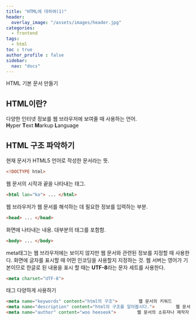 ```yaml
---
title: "HTML에 대하여(1)"
header:
  overlay_image: "/assets/images/header.jpg"
categories:
  - frontend
tags:
  - html
toc : true
author_profile : false
sidebar:
  nav: "docs"
---
```

HTML 기본 문서 만들기

## HTML이란?

<p> 다양한 인터넷 정보를 웹 브라우저에 보여줄 때 사용하는 언어. <br> <b>H</b>yper <b>T</b>ext <b>M</b>arkup <b>L</b>anguage </p>

## HTML 구조 파악하기

현재 문서가 HTML5 언어로 작성한 문서라는 뜻.
```html
<!DOCTYPE html>
```

웹 문서의 시작과 끝을 나타내는 태그.
```html
<html lan="ko"> ... </html>
```

웹 브라우저가 웹 문서를 해석하는 데 필요한 정보를 입력하는 부분.
```html
<head> ... </head>
```

화면에 나타내는 내용. 대부분의 태그를 포함함.
```html
<body> ... </body>
```
meta태그는 웹 브라우저에는 보이지 않지만 웹 문서와 관련된 정보를 지정할 때 사용한다. 화면에 글자를 표시할 때 어떤 인코딩을 사용할지 지정하는 것. 웹 서버는 영어가 기본이므로 한글로 된 내용을 표시 할 때는 <b>UTF-8</b>라는 문자 세트를 사용한다.
```html
<meta charset="UTF-8">
```
<meta>태그 다양하게 사용하기
```html
<meta name="keywords" content="html의 구조">        웹 문서의 키워드
<meta name="description" content="html의 구조를 알아봅시다.">        웹 문서의 설명
<meta name="author" content="woo heeseok">        웹 문서의 소유자나 제작자
```


